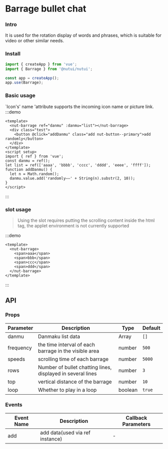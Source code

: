# Barrage bullet chat

### Intro

It is used for the rotation display of words and phrases, which is suitable for video or other similar needs.

### Install

```js
import { createApp } from 'vue';
import { Barrage } from '@nutui/nutui';

const app = createApp();
app.use(Barrage);
```

### Basic usage

`Icon's' name 'attribute supports the incoming icon name or picture link.
:::demo

```vue
<template>
  <nut-barrage ref="danmu" :danmu="list"></nut-barrage>
  <div class="test">
    <button @click="addDanmu" class="add nut-button--primary">add randomly</button>
  </div>
</template>
<script setup>
import { ref } from 'vue';
const danmu = ref();
let list = ref(['aaaa', 'bbbb', 'cccc', 'dddd', 'eeee', 'ffff']);
function addDanmu() {
  let n = Math.random();
  danmu.value.add('randomly——' + String(n).substr(2, 10));
}
</script>
```

:::

### slot usage

> Using the slot requires putting the scrolling content inside the html tag, the applet environment is not currently supported

:::demo

```vue
<template>
  <nut-barrage>
    <span>aaa</span>
    <span>bbb</span>
    <span>ccc</span>
    <span>ddd</span>
  </nut-barrage>
</template>
```

:::

## API

### Props

| Parameter | Description | Type | Default |
| --- | --- | --- | --- |
| danmu | Danmaku list data | Array | `[]` |
| frequency | the time interval of each barrage in the visible area | number | `500` |
| speeds | scrolling time of each barrage | number | `5000` |
| rows | Number of bullet chatting lines, displayed in several lines | number | `3` |
| top | vertical distance of the barrage | number | `10` |
| loop | Whether to play in a loop | boolean | `true` |

### Events

| Event Name | Description | Callback Parameters |
| --- | --- | --- |
| add | add data(used via ref instance) | - |
